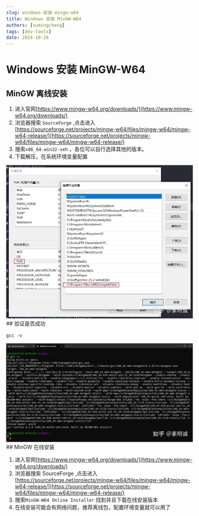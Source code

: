 ```yaml
---
slug: windows-安装-mingw-w64
title: Windows 安装 MinGW-W64
authors: [sumingcheng]
tags: [dev-tools]
date: 2024-10-26
---
```


# Windows 安装 MinGW-W64



 

## MinGW 离线安装  

1. 进入官网[https://www.mingw-w64.org/downloads/](https://www.mingw-w64.org/downloads/)
2. 浏览器搜索 `SourceForge` ,点击进入 [https://sourceforge.net/projects/mingw-w64/files/mingw-w64/mingw-w64-release/](https://sourceforge.net/projects/mingw-w64/files/mingw-w64/mingw-w64-release/)
3. 搜索`x86_64-win32-seh` ，各位可以自行选择其他的版本。
4. 下载解压，在系统环境变量配置

![e3bb2d13d1f55e2df498094feb8e3f92](../image/e3bb2d13d1f55e2df498094feb8e3f92.jpg)## 验证是否成功  
```
gcc -v
```
![2f34d2f7cd00fdfd393d836a47702bb9](../image/2f34d2f7cd00fdfd393d836a47702bb9.jpg)## MinGW 在线安装  

1. 进入官网[https://www.mingw-w64.org/downloads/](https://www.mingw-w64.org/downloads/)
2. 浏览器搜索 SourceForge ,点击进入 [https://sourceforge.net/projects/mingw-w64/files/mingw-w64/mingw-w64-release/](https://sourceforge.net/projects/mingw-w64/files/mingw-w64/mingw-w64-release/)
3. 搜索`MinGW-W64 Online Installer` 找到并且下载在线安装版本
4. 在线安装可能会有网络问题，推荐离线包，配置环境变量就可以用了